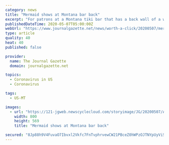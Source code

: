 ```yaml
---
category: news
title: "Mermaid shows at Montana bar back"
excerpt: "For patrons at a Montana tiki bar that has a back wall of a window into a motel swimming pool, it's typical to see mermaids"
publishedDateTime: 2020-05-07T05:00:00Z
webUrl: "https://www.journalgazette.net/news/worth-a-click/20200507/mermaid-shows-at-montana-bar-back"
type: article
quality: 40
heat: 40
published: false

provider:
  name: The Journal Gazette
  domain: journalgazette.net

topics:
  - Coronavirus in US
  - Coronavirus

tags:
  - US-MT

images:
  - url: "https://121-jgweb.newscyclecloud.com/storyimage/JG/20200507/ARTICLE/305079945/AR/0/AR-305079945.jpg"
    width: 800
    height: 569
    title: "Mermaid shows at Montana bar back"

secured: "8Jp88h9V4FuvaO7Ibvxl2Vkfc7FnTvphrvewCW21PBceZ0hWPzOJTNYpUyViSEK8d7b1xyucjKqcZ6VrSBHA03TVXl9zEcEitfDyxXIHUMt1h/hNMDG6mvaNeB2uCidviNBCsMWoqheb/gGJh5as203V+NbwqbuCmuKcI14GpRmzn1dUKqcrmJ24geEgYljo983LQkQR9EMHF4oJG7Pfh97WtE9Yb8RmLgq03SdH9GSGp/92z3g3En2lH/LZWvPHSLU2bthj9tikhvAqBMHzZ5bnZa6a7i7aMBpoRYvbNkbLimeDz0CDcydGT1f90tyiYrh6wjy/oZKb4UnfxUA4c5i/cTTm8gTxLuH2S/EdM6ps4BF37nwrMFmqL/WA1UnIMCmIF6P/tJEn/wQEmkllPHA23hg2JZLPPIFmBz9agz+MAdM9Pnkx4rd85PDyFrJL+iJCZyCeqA41DoIKh9r0Gg/ygYhVzkiMl+0aS+mxYPk=;JawGcVFlYYktxcnALj4cNg=="
---
```


